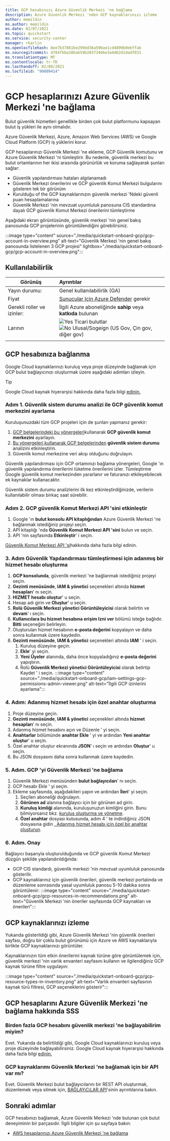 ```yaml
---
title: GCP hesabınızı Azure Güvenlik Merkezi 'ne bağlama
description: Azure Güvenlik Merkezi 'nden GCP kaynaklarınızı izleme
author: memildin
ms.author: memildin
ms.date: 02/07/2021
ms.topic: quickstart
ms.service: security-center
manager: rkarlin
ms.openlocfilehash: 8ee7b37861be299dd36a596ae1cd4899b0ebffab
ms.sourcegitcommit: 4784fbba18bab59b203734b6e3a4d62d1dadf031
ms.translationtype: MT
ms.contentlocale: tr-TR
ms.lasthandoff: 02/08/2021
ms.locfileid: "99809414"
---
```

#  <a name="connect-your-gcp-accounts-to-azure-security-center"></a>GCP hesaplarınızı Azure Güvenlik Merkezi 'ne bağlama

Bulut güvenlik hizmetleri genellikle birden çok bulut platformunu kapsayan bulut iş yükleri ile aynı olmalıdır.

Azure Güvenlik Merkezi, Azure, Amazon Web Services (AWS) ve Google Cloud Platform (GCP) iş yüklerini korur.

GCP hesaplarınızı Güvenlik Merkezi 'ne ekleme, GCP Güvenlik komutunu ve Azure Güvenlik Merkezi 'ni tümleştirir. Bu nedenle, güvenlik merkezi bu bulut ortamlarının her ikisi arasında görünürlük ve koruma sağlayarak şunları sağlar:

- Güvenlik yapılandırması hataları algılanamadı
- Güvenlik Merkezi önerilerini ve GCP güvenlik Komut Merkezi bulgularını gösteren tek bir görünüm
- Kurulduğu of the GCP kaynaklarınızın güvenlik merkezi 'Ndeki güvenli puan hesaplamalarına
- Güvenlik Merkezi 'nin mevzuat uyumluluk panosuna CIS standardına dayalı GCP güvenlik Komut Merkezi önerilerini tümleştirme

Aşağıdaki ekran görüntüsünde, güvenlik merkezi 'nin genel bakış panosunda GCP projelerinin görüntülendiğini görebilirsiniz.

:::image type="content" source="./media/quickstart-onboard-gcp/gcp-account-in-overview.png" alt-text="Güvenlik Merkezi 'nin genel bakış panosunda listelenen 3 GCP projesi" lightbox="./media/quickstart-onboard-gcp/gcp-account-in-overview.png":::


## <a name="availability"></a>Kullanılabilirlik

|Görünüş|Ayrıntılar|
|----|:----|
|Yayın durumu:|Genel kullanılabilirlik (GA)|
|Fiyat|[Sunucular Için Azure Defender](defender-for-servers-introduction.md) gerekir|
|Gerekli roller ve izinler:|İlgili Azure aboneliğinde **sahip** veya **katkıda** bulunan|
|Larının|![Yes](./media/icons/yes-icon.png) Ticari bulutlar<br>![No](./media/icons/no-icon.png) Ulusal/Sogeign (US Gov, Çin gov, diğer gov)|
|||

## <a name="connect-your-gcp-account"></a>GCP hesabınıza bağlanma

Google Cloud kaynaklarınızı kuruluş veya proje düzeyinde bağlamak için GCP bulut bağlayıcınızı oluşturmak üzere aşağıdaki adımları izleyin. 

> [!TIP]
> Google Cloud kaynak hiyerarşisi hakkında daha fazla bilgi [edinin.](https://cloud.google.com/resource-manager/docs/cloud-platform-resource-hierarchy)

### <a name="step-1-set-up-gcp-security-command-center-with-security-health-analytics"></a>Adım 1. Güvenlik sistem durumu analizi ile GCP güvenlik komut merkezini ayarlama

Kuruluşunuzdaki tüm GCP projeleri için de şunları yapmanız gerekir:

1. [GCP belgelerindeki bu yönergeleri](https://cloud.google.com/security-command-center/docs/quickstart-scc-setup)kullanarak **GCP güvenlik komut merkezini** ayarlayın.
1. [Bu yönergeleri kullanarak GCP belgelerinden](https://cloud.google.com/security-command-center/docs/how-to-use-security-health-analytics) **güvenlik sistem durumu** analizini etkinleştirin.
1. Güvenlik komut merkezine veri akışı olduğunu doğrulayın.

Güvenlik yapılandırması için GCP ortamınızı bağlama yönergeleri, Google 'ın güvenlik yapılandırma önerilerini tüketme önerilerini izler. Tümleştirme Google güvenlik komut merkezinden yararlanır ve faturanızı etkileyebilecek ek kaynaklar kullanacaktır.

Güvenlik sistem durumu analizlerini ilk kez etkinleştirdiğinizde, verilerin kullanılabilir olması birkaç saat sürebilir.


### <a name="step-2-enable-gcp-security-command-center-api"></a>Adım 2. GCP güvenlik Komut Merkezi API 'sini etkinleştir

1. Google 'ın **bulut konsolu API kitaplığından** Azure Güvenlik Merkezi 'ne bağlanmak istediğiniz projeyi seçin.
1. API kitaplığı 'nda **Güvenlik Komut Merkezi API 'sini** bulun ve seçin.
1. API 'nin sayfasında **Etkinleştir**' i seçin.

[Güvenlik Komut Merkezi API 'si](https://cloud.google.com/security-command-center/docs/reference/rest/)hakkında daha fazla bilgi edinin.


### <a name="step-3-create-a-dedicated-service-account-for-the-security-configuration-integration"></a>3. Adım Güvenlik Yapılandırması tümleştirmesi için adanmış bir hizmet hesabı oluşturma

1. **GCP konsolunda**, güvenlik merkezi 'ne bağlanmak istediğiniz projeyi seçin.
1. **Gezinti menüsünde**, **IAM & yönetici** seçenekleri altında **hizmet hesapları**' nı seçin.
1. **HIZMET hesabı oluştur**' u seçin.
1. Hesap adı girin ve **Oluştur**' u seçin.
1. **Rolü** **Güvenlik Merkezi yönetici Görüntüleyicisi** olarak belirtin ve **devam**' ı seçin.
1. **Kullanıcılara bu hizmet hesabına erişim Izni ver** bölümü isteğe bağlıdır. **Bitti** seçeneğini belirleyin.
1. Oluşturulan hizmet hesabının **e-posta değerini** kopyalayın ve daha sonra kullanmak üzere kaydedin.
1. **Gezinti menüsünde**, **IAM & yönetici** seçenekleri altında **IAM** ' i seçin.
    1. Kuruluş düzeyine geçin.
    1. **Ekle**' yi seçin.
    1. **Yeni Üyeler** alanında, daha önce kopyaladığınız **e-posta değerini** yapıştırın.
    1. Rolü **Güvenlik Merkezi yönetici Görüntüleyicisi** olarak belirtip Kaydet ' i seçin.
        :::image type="content" source="./media/quickstart-onboard-gcp/iam-settings-gcp-permissions-admin-viewer.png" alt-text="İlgili GCP izinlerini ayarlama":::


### <a name="step-4-create-a-private-key-for-the-dedicated-service-account"></a>4. Adım: Adanmış hizmet hesabı için özel anahtar oluşturma
1. Proje düzeyine geçin.
1. **Gezinti menüsünde**, **IAM & yönetici** seçenekleri altında **hizmet hesapları**' nı seçin.
1. Adanmış hizmet hesabını açın ve Düzenle ' yi seçin.
1. **Anahtarlar** bölümünde **anahtar Ekle** ' yi ve ardından **Yeni anahtar oluştur**' u seçin.
1. Özel anahtar oluştur ekranında **JSON**' ı seçin ve ardından **Oluştur**' u seçin.
1. Bu JSON dosyasını daha sonra kullanmak üzere kaydedin.


### <a name="step-5-connect-gcp-to-security-center"></a>5. Adım. GCP 'yi Güvenlik Merkezi 'ne bağlama 
1. Güvenlik Merkezi menüsünden **bulut bağlayıcıları**' nı seçin.
1. GCP hesabı Ekle ' yi seçin.
1. Ekleme sayfasında, aşağıdakileri yapın ve ardından **İleri**' yi seçin.
    1. Seçilen aboneliği doğrulayın.
    1. **Görünen ad** alanına bağlayıcı için bir görünen ad girin.
    1. **Kuruluş kimliği** alanında, kuruluşunuzun kimliğini girin. Bunu bilmiyorsanız bkz. [kuruluş oluşturma ve yönetme](https://cloud.google.com/resource-manager/docs/creating-managing-organization).
    1. **Özel anahtar** dosyası kutusunda, adım 4 ' te indirdiğiniz JSON dosyasına gidin [. Adanmış hizmet hesabı için özel bir anahtar oluşturun](#step-4-create-a-private-key-for-the-dedicated-service-account).


### <a name="step-6-confirmation"></a>6. Adım. Onay

Bağlayıcı başarıyla oluşturulduğunda ve GCP güvenlik Komut Merkezi düzgün şekilde yapılandırıldığında:

- GCP CIS standardı, güvenlik merkezi 'nin mevzuat uyumluluk panosunda gösterilir.
- GCP kaynaklarınız için güvenlik önerileri, güvenlik merkezi portalında ve düzenleme sonrasında yasal uyumluluk panosu 5-10 dakika sonra görüntülenir:   :::image type="content" source="./media/quickstart-onboard-gcp/gcp-resources-in-recommendations.png" alt-text="Güvenlik Merkezi 'nin öneriler sayfasında GCP kaynakları ve önerileri":::


## <a name="monitoring-your-gcp-resources"></a>GCP kaynaklarınızı izleme

Yukarıda gösterildiği gibi, Azure Güvenlik Merkezi 'nin güvenlik önerileri sayfası, doğru bir çoklu bulut görünümü için Azure ve AWS kaynaklarıyla birlikte GCP kaynaklarınızı görüntüler.

Kaynaklarınızın tüm etkin önerilerini kaynak türüne göre görüntülemek için, güvenlik merkezi 'nin varlık envanteri sayfasını kullanın ve ilgilendiğiniz GCP kaynak türüne filtre uygulayın:

:::image type="content" source="./media/quickstart-onboard-gcp/gcp-resource-types-in-inventory.png" alt-text="Varlık envanteri sayfasının kaynak türü filtresi, GCP seçeneklerini gösterir"::: 


## <a name="faq-for-connecting-gcp-accounts-to-azure-security-center"></a>GCP hesaplarını Azure Güvenlik Merkezi 'ne bağlama hakkında SSS

### <a name="can-i-connect-multiple-gcp-accounts-to-security-center"></a>Birden fazla GCP hesabını güvenlik merkezi 'ne bağlayabilirim miyim?
Evet. Yukarıda da belirtildiği gibi, Google Cloud kaynaklarınızı kuruluş veya proje düzeyinde bağlayabilirsiniz. Google Cloud kaynak hiyerarşisi hakkında daha fazla bilgi [edinin.](https://cloud.google.com/resource-manager/docs/cloud-platform-resource-hierarchy)


### <a name="is-there-an-api-for-connecting-my-gcp-resources-to-security-center"></a>GCP kaynaklarımı Güvenlik Merkezi 'ne bağlamak için bir API var mı?
Evet. Güvenlik Merkezi bulut bağlayıcılarını bir REST API oluşturmak, düzenlemek veya silmek için, [BAĞLAYıCıLAR API](/rest/api/securitycenter/connectors)'sinin ayrıntılarına bakın.

## <a name="next-steps"></a>Sonraki adımlar

GCP hesabınızı bağlamak, Azure Güvenlik Merkezi 'nde bulunan çok bulut deneyiminin bir parçasıdır. İlgili bilgiler için şu sayfaya bakın:

- [AWS hesaplarınızı Azure Güvenlik Merkezi 'ne bağlama](quickstart-onboard-aws.md)
